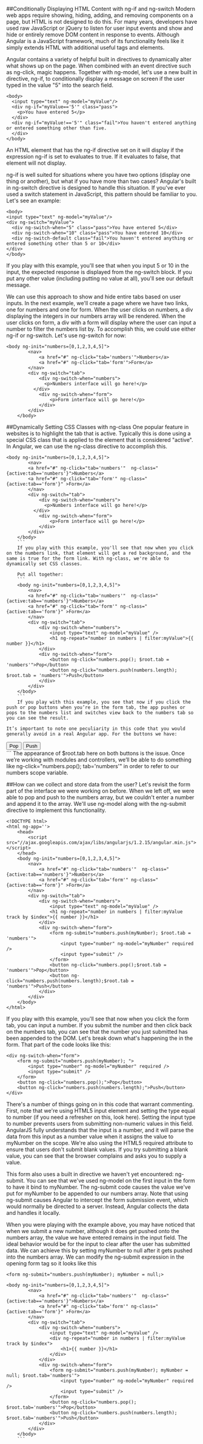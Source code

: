 ##Conditionally Displaying HTML Content with ng-if and ng-switch
Modern web apps require showing, hiding, adding, and removing components on a page, but HTML is not designed to do this. For many years, developers have used raw JavaScript or jQuery to listen for user input events and show and hide or entirely remove DOM content in response to events. Although Angular is a JavaScript framework, much of its functionality feels like it simply extends HTML with additional useful tags and elements.

Angular contains a variety of helpful built in directives to dynamically alter what shows up on the page. When combined with an event directive such as ng-click, magic happens. Together with ng-model, let's use a new built in directive, ng-if, to conditionally display a message on screen if the user typed in the value "5" into the search field.
```
<body>
  <input type="text" ng-model="myValue"/>
  <div ng-if="myValue=='5'" class="pass">
  	<p>You have entered 5</p>
  </div>
  <div ng-if="myValue!=='5'" class="fail">You haven't entered anything or entered something other than five.
  </div>
</body>
  ```
  An HTML element that has the ng-if directive set on it will display if the expression ng-if is set to evaluates to true. If it evaluates to false, that element will not display.

  ng-if is well suited for situations where you have two options (display one thing or another), but what if you have more than two cases? Angular's built in ng-switch directive is designed to handle this situation. If you've ever used a switch statement in JavaScript, this pattern should be familiar to you. Let's see an example:
  ```
  <body>
  <input type="text" ng-model="myValue"/>
  <div ng-switch="myValue">
  	<div ng-switch-when="5" class="pass">You have entered 5</div>
  	<div ng-switch-when="10" class="pass">You have entered 10</div>
  	<div ng-switch-default class="fail">You haven't entered anything or entered something other than 5 or 10</div>
  </div>
</body>
```

If you play with this example, you'll see that when you input 5 or 10 in the input, the expected response is displayed from the ng-switch block. If you put any other value (including putting no value at all), you'll see our default message.

We can use this approach to show and hide entire tabs based on user inputs. In the next example, we'll create a page where we have two links, one for numbers and one for form. When the user clicks on numbers, a div displaying the integers in our numbers array will be rendered. When the user clicks on form, a div with a form will display where the user can input a number to filter the numbers list by. To accomplish this, we could use either ng-if or ng-switch. Let's use ng-switch for now:
```
<body ng-init="numbers=[0,1,2,3,4,5]">
    	<nav>
			<a href="#" ng-click="tab='numbers'">Numbers</a>
			<a href="#" ng-click="tab='form'">Form</a>
		</nav>
		<div ng-switch="tab">
			<div ng-switch-when="numbers">
			  <p>Numbers interface will go here!</p>    
		  </div>
			<div ng-switch-when="form">
			   	<p>Form interface will go here!</p>
			</div>
		</div>
	</body>
```
##Dynamically Setting CSS Classes with ng-class
One popular feature in websites is to highlight the tab that is active. Typically this is done using a special CSS class that is applied to the element that is considered "active". In Angular, we can use the ng-class directive to accomplish this.
```
<body ng-init="numbers=[0,1,2,3,4,5]">
    	<nav>
        <a href="#" ng-click="tab='numbers'"  ng-class="{active:tab=='numbers'}">Numbers</a>
        <a href="#" ng-click="tab='form'" ng-class="{active:tab=='form'}" >Form</a>
		</nav>
		<div ng-switch="tab">
			<div ng-switch-when="numbers">
			  <p>Numbers interface will go here!</p>    
		  </div>
			<div ng-switch-when="form">
			   	<p>Form interface will go here!</p>
			</div>
		</div>
	</body>
	```
	If you play with this example, you'll see that now when you click on the numbers link, that element will get a red background, and the same is true for the form link. With ng-class, we're able to dynamically set CSS classes.

	Put all together:
	```
	<body ng-init="numbers=[0,1,2,3,4,5]">
    	<nav>
        <a href="#" ng-click="tab='numbers'"  ng-class="{active:tab=='numbers'}">Numbers</a>
        <a href="#" ng-click="tab='form'" ng-class="{active:tab=='form'}" >Form</a>
		</nav>
		<div ng-switch="tab">
			<div ng-switch-when="numbers">
				<input type="text" ng-model="myValue" /> 
			  	<h1 ng-repeat="number in numbers | filter:myValue">{{ number }}</h1>   
		  	</div>
			<div ng-switch-when="form">
			   	<button ng-click="numbers.pop(); $root.tab = 'numbers'">Pop</button>
    			<button ng-click="numbers.push(numbers.length); $root.tab = 'numbers'">Push</button>
			</div>
		</div>
	</body>
	```
	If you play with this example, you see that now if you click the push or pop buttons when you’re in the form tab, the app pushes or pops to the numbers list and switches view back to the numbers tab so you can see the result.

It’s important to note one peculiarity in this code that you would generally avoid in a real Angular app. For the buttons we have:
```
<div ng-switch-when="form">
    <button ng-click="numbers.pop(); $root.tab = 'numbers'">Pop</button>
    <button ng-click="numbers.push(numbers.length); $root.tab = 'numbers'">Push</button>
</div>
```
The appearance of $root.tab here on both buttons is the issue. Once we’re working with modules and controllers, we’ll be able to do something like ng-click="numbers.pop(); tab='numbers'" in order to refer to our numbers scope variable.

##How can we collect and store data from the user?
Let's revisit the form part of the interface we were working on before. When we left off, we were able to pop and push to the numbers array, but we couldn't enter a number and append it to the array. We'll use ng-model along with the ng-submit directive to implement this functionality.
```
<!DOCTYPE html>
<html ng-app=''>
	<head>
		<script src="//ajax.googleapis.com/ajax/libs/angularjs/1.2.15/angular.min.js"></script>
	</head>
	<body ng-init="numbers=[0,1,2,3,4,5]">
    	<nav>
        	<a href="#" ng-click="tab='numbers'"  ng-class="{active:tab=='numbers'}">Numbers</a>
       		<a href="#" ng-click="tab='form'" ng-class="{active:tab=='form'}" >Form</a>
		</nav>
		<div ng-switch="tab">
			<div ng-switch-when="numbers">
				<input type="text" ng-model="myValue" /> 
			  	<h1 ng-repeat="number in numbers | filter:myValue track by $index">{{ number }}</h1>  
		  	</div>
			<div ng-switch-when="form">
   				<form ng-submit="numbers.push(myNumber); $root.tab = 'numbers'">
					<input type="number" ng-model="myNumber" required />
					<input type="submit" />
  			    </form>
    			<button ng-click="numbers.pop();$root.tab = 'numbers'">Pop</button>
    			<button ng-click="numbers.push(numbers.length);$root.tab = 'numbers'">Push</button>
			</div>
		</div>
	</body>
</html>
```
If you play with this example, you'll see that now when you click the form tab, you can input a number. If you submit the number and then click back on the numbers tab, you can see that the number you just submitted has been appended to the DOM. Let's break down what's happening the in the form. That part of the code looks like this:
```
<div ng-switch-when="form">
    <form ng-submit="numbers.push(myNumber); ">
        <input type="number" ng-model="myNumber" required />
        <input type="submit" />
    </form>
    <button ng-click="numbers.pop();">Pop</button>
    <button ng-click="numbers.push(numbers.length);">Push</button>
</div>
```
There's a number of things going on in this code that warrant commenting. First, note that we're using HTML5 input element and setting the type equal to number (if you need a refresher on this, look here). Setting the input type to number prevents users from submitting non-numeric values in this field. AngularJS fully understands that the input is a number, and it will parse the data from this input as a number value when it assigns the value to myNumber on the scope. We're also using the HTML5 required attribute to ensure that users don't submit blank values. If you try submitting a blank value, you can see that the browser complains and asks you to supply a value.

This form also uses a built in directive we haven't yet encountered: ng-submit. You can see that we've used ng-model on the first input in the form to have it bind to myNumber. The ng-submit code causes the value we've put for myNumber to be appended to our numbers array. Note that using ng-submit causes Angular to intercept the form submission event, which would normally be directed to a server. Instead, Angular collects the data and handles it locally.

When you were playing with the example above, you may have noticed that when we submit a new number, although it does get pushed onto the numbers array, the value we have entered remains in the input field. The ideal behavior would be for the input to clear after the user has submitted data. We can achieve this by setting myNumber to null after it gets pushed into the numbers array. We can modify the ng-submit expression in the opening form tag so it looks like this 
```
<form ng-submit="numbers.push(myNumber); myNumber = null;>
```
```
<body ng-init="numbers=[0,1,2,3,4,5]">
    	<nav>
        	<a href="#" ng-click="tab='numbers'"  ng-class="{active:tab=='numbers'}">Numbers</a>
       		<a href="#" ng-click="tab='form'" ng-class="{active:tab=='form'}" >Form</a>
		</nav>
		<div ng-switch="tab">
			<div ng-switch-when="numbers">
				<input type="text" ng-model="myValue" /> 
			  	<div ng-repeat="number in numbers | filter:myValue track by $index">
			  		<h1>{{ number }}</h1>
				</div>   
		  	</div>
			<div ng-switch-when="form">
   				<form ng-submit="numbers.push(myNumber); myNumber = null; $root.tab='numbers'">
					<input type="number" ng-model="myNumber" required />
					<input type="submit" />
  			    </form>
    			<button ng-click="numbers.pop(); $root.tab='numbers'">Pop</button>
    			<button ng-click="numbers.push(numbers.length); $root.tab='numbers'">Push</button>
			</div>
		</div>
	</body>
	```

